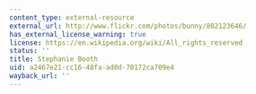 ```yaml
---
content_type: external-resource
external_url: http://www.flickr.com/photos/bunny/802123646/
has_external_license_warning: true
license: https://en.wikipedia.org/wiki/All_rights_reserved
status: ''
title: Stephanie Booth
uid: a2467e21-cc16-48fa-ad0d-70172ca709e4
wayback_url: ''
---
```

